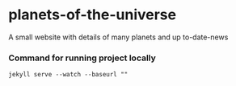 # planets-of-the-universe
A small website with details of many planets and up to-date-news

### Command for running project locally
`` jekyll serve --watch --baseurl "" ``

